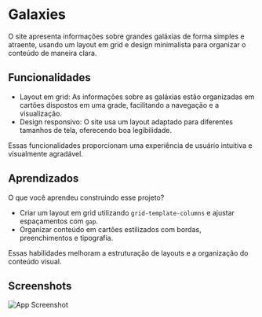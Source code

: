 
# Galaxies

O site apresenta informações sobre grandes galáxias de forma simples e atraente, usando um layout em grid e design minimalista para organizar o conteúdo de maneira clara.




## Funcionalidades

- Layout em grid: As informações sobre as galáxias estão organizadas em cartões dispostos em uma grade, facilitando a navegação e a visualização.
- Design responsivo: O site usa um layout adaptado para diferentes tamanhos de tela, oferecendo boa legibilidade.


Essas funcionalidades proporcionam uma experiência de usuário intuitiva e visualmente agradável.

## Aprendizados

O que você aprendeu construindo esse projeto? 


- Criar um layout em grid utilizando `grid-template-columns` e ajustar espaçamentos com `gap`.
- Organizar conteúdo em cartões estilizados com bordas, preenchimentos e tipografia.


Essas habilidades melhoram a estruturação de layouts e a organização do conteúdo visual.


## Screenshots

![App Screenshot](https://i.imgur.com/I7hIqia.png)


